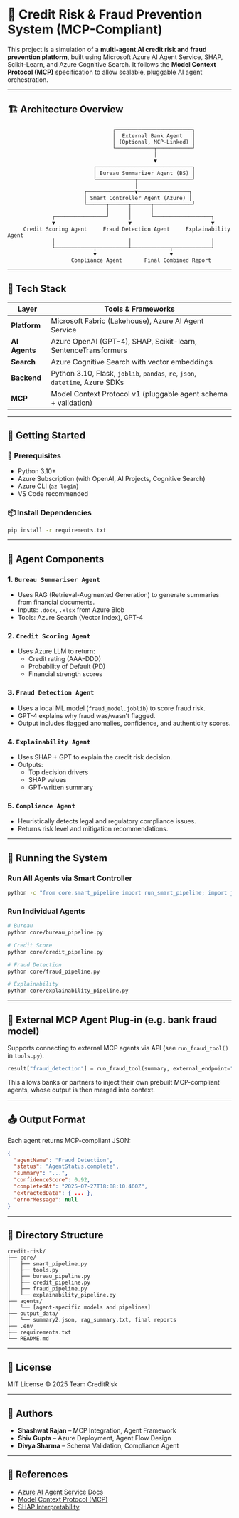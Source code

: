 # 🧠 Credit Risk & Fraud Prevention System (MCP-Compliant)

This project is a simulation of a **multi-agent AI credit risk and fraud prevention platform**, built using Microsoft Azure AI Agent Service, SHAP, Scikit-Learn, and Azure Cognitive Search. It follows the **Model Context Protocol (MCP)** specification to allow scalable, pluggable AI agent orchestration.

---

## 🏗️ Architecture Overview

```
                                 ┌────────────────────────┐
                                 │  External Bank Agent   │
                                 │ (Optional, MCP-Linked) │
                                 └────────────┬───────────┘
                                              │
                                              ▼
                           ┌──────────────────────────────┐
                           │ Bureau Summarizer Agent (BS) │
                           └────────────┬─────────────────┘
                                        │
                        ┌───────────────▼────────────────┐
                        │ Smart Controller Agent (Azure) │
                        └──────┬──────┬──────┬────────────┘
                               │      │      │
              ┌────────────────┘      │      └──────────────────┐
              ▼                       ▼                         ▼
     Credit Scoring Agent     Fraud Detection Agent     Explainability Agent
              │                       │                         │
              └────────────┬──────────┴────────────┬────────────┘
                           ▼                       ▼
                    Compliance Agent       Final Combined Report
```

---

## 🧰 Tech Stack

| Layer         | Tools & Frameworks                                                                 |
|---------------|-------------------------------------------------------------------------------------|
| **Platform**  | Microsoft Fabric (Lakehouse), Azure AI Agent Service                               |
| **AI Agents** | Azure OpenAI (GPT-4), SHAP, Scikit-learn, SentenceTransformers                      |
| **Search**    | Azure Cognitive Search with vector embeddings                                      |
| **Backend**   | Python 3.10, Flask, `joblib`, `pandas`, `re`, `json`, `datetime`, Azure SDKs       |
| **MCP**       | Model Context Protocol v1 (pluggable agent schema + validation)                    |

---

## 🚀 Getting Started

### 🔧 Prerequisites

- Python 3.10+
- Azure Subscription (with OpenAI, AI Projects, Cognitive Search)
- Azure CLI (`az login`)
- VS Code recommended

### 📦 Install Dependencies

```bash
pip install -r requirements.txt
```

---

## 🧠 Agent Components

### 1. `Bureau Summariser Agent`
- Uses RAG (Retrieval-Augmented Generation) to generate summaries from financial documents.
- Inputs: `.docx`, `.xlsx` from Azure Blob
- Tools: Azure Search (Vector Index), GPT-4

### 2. `Credit Scoring Agent`
- Uses Azure LLM to return:
  - Credit rating (AAA–DDD)
  - Probability of Default (PD)
  - Financial strength scores

### 3. `Fraud Detection Agent`
- Uses a local ML model (`fraud_model.joblib`) to score fraud risk.
- GPT-4 explains why fraud was/wasn’t flagged.
- Output includes flagged anomalies, confidence, and authenticity scores.

### 4. `Explainability Agent`
- Uses SHAP + GPT to explain the credit risk decision.
- Outputs:
  - Top decision drivers
  - SHAP values
  - GPT-written summary

### 5. `Compliance Agent`
- Heuristically detects legal and regulatory compliance issues.
- Returns risk level and mitigation recommendations.

---

## 🧪 Running the System

### Run All Agents via Smart Controller

```bash
python -c "from core.smart_pipeline import run_smart_pipeline; import json; print(json.dumps(run_smart_pipeline(), indent=2))"
```

### Run Individual Agents

```bash
# Bureau
python core/bureau_pipeline.py

# Credit Score
python core/credit_pipeline.py

# Fraud Detection
python core/fraud_pipeline.py

# Explainability
python core/explainability_pipeline.py
```

---

## 🔌 External MCP Agent Plug-in (e.g. bank fraud model)

Supports connecting to external MCP agents via API (see `run_fraud_tool()` in `tools.py`).

```python
result["fraud_detection"] = run_fraud_tool(summary, external_endpoint="https://bank.com/mcp/fraud")
```

This allows banks or partners to inject their own prebuilt MCP-compliant agents, whose output is then merged into context.

---

## 📤 Output Format

Each agent returns MCP-compliant JSON:

```json
{
  "agentName": "Fraud Detection",
  "status": "AgentStatus.complete",
  "summary": "...",
  "confidenceScore": 0.92,
  "completedAt": "2025-07-27T18:08:10.460Z",
  "extractedData": { ... },
  "errorMessage": null
}
```

---

## 📁 Directory Structure

```
credit-risk/
├── core/
│   ├── smart_pipeline.py
│   ├── tools.py
│   ├── bureau_pipeline.py
│   ├── credit_pipeline.py
│   ├── fraud_pipeline.py
│   └── explainability_pipeline.py
├── agents/
│   └── [agent-specific models and pipelines]
├── output_data/
│   └── summary2.json, rag_summary.txt, final reports
├── .env
├── requirements.txt
└── README.md
```

---

## 📜 License

MIT License © 2025 Team CreditRisk

---

## 🙌 Authors

- **Shashwat Rajan** – MCP Integration, Agent Framework
- **Shiv Gupta** – Azure Deployment, Agent Flow Design
- **Divya Sharma** – Schema Validation, Compliance Agent

---

## 🔗 References

- [Azure AI Agent Service Docs](https://learn.microsoft.com/en-us/azure/ai-services/agent-service/)
- [Model Context Protocol (MCP)](https://aka.ms/mcp-spec)
- [SHAP Interpretability](https://shap.readthedocs.io/)
